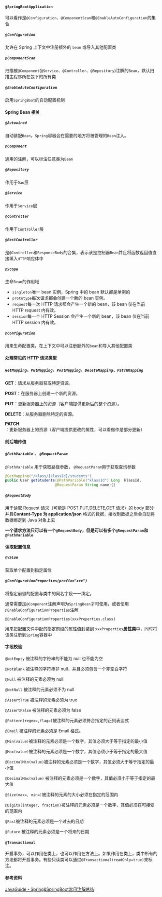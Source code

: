 #### `@SpringBootApplication`

可以看作是`@Configuration`、`@ComponentScan`和`@EnableAutoConfiguration`的集合

##### `@Configuration`

允许在 Spring 上下文中注册额外的 `bean` 或导入其他配置类

##### `@ComponentScan`

扫描被`@Component`(`@Service`、`@Controller`、`@Repository`)注解的`Bean`，默认扫描主程序所在包下的所有类

##### `@EnableAutoConfiguration`

启用`SpringBoot`的自动配置机制

#### Spring Bean 相关

##### `@Autowired`

自动装配`Bean`，`Spring`容器会在需要的地方将被管理的`Bean`注入。

##### `@Component`

通用的注解，可以标注任意类为`Bean`

##### `@Repository`

作用于`Dao`层

##### `@Service`

作用于`Service`层

##### `@Controller`

作用于`Controller`层

##### `@RestController`

是`@Controller`和`ResponseBody`的合集，表示该是控制器`Bean`并且将函数返回值直接填入`HTTP`响应体中

##### `@Scope`

生命`Bean`的作用域

- `singleton`唯一 bean 实例，Spring 中的 bean 默认都是单例的
- `prototype`每次请求都会创建一个新的 bean 实例。
- `request`每一次 HTTP 请求都会产生一个新的 bean，该 bean 仅在当前 HTTP request 内有效。
- `session`每一个 HTTP Session 会产生一个新的 bean，该 bean 仅在当前 HTTP session 内有效。

##### `@Configuration`

用来生命配置类，在上下文中可以注册额外的`bean`和导入其他配置类

#### 处理常见的 HTTP 请求类型

##### `GetMapping`、`PutMapping`、`PostMapping`、`DeleteMapping`、`PatchMapping`

**GET**：请求从服务器获取特定资源。

**POST**：在服务器上创建一个新的资源。

**PUT**：更新服务器上的资源（客户端提供更新后的整个资源）。

**DELETE**：从服务器删除特定的资源。

**PATCH**：更新服务器上的资源（客户端提供更改的属性，可以看做作是部分更新）

#### 前后端传值

##### `@PathVariable` 、 `@RequestParam`

`@PathVariable` 用于获取路径参数， `@RequestParam`用于获取查询参数

```java
@GetMapping("/klass/{klassId}/students")
public User getStudents(@PathVariable("klassId") Long  klassId,
                       @RequestParam String name){}
```

##### `@RequestBody`

用于读取 Request 请求（可能是 POST,PUT,DELETE,GET 请求）的 body 部分并且**Content-Type 为 application/json** 格式的数据，接收到数据之后会自动将数据绑定到 Java 对象上去

**一个请求方法只可以有一个`@RequestBody`，但是可以有多个`@RequestParam`和`@PathVariable`**

#### 读取配置信息

##### `@Value`

获取单个配置到指定属性

##### `@ConfigurationProperties(prefix="xxx")`

将指定前缀的配置与类中的同名字段一一绑定。

通常需要加`@Component`注解声明为`SpringBean`才可使用，或者使用`@EnableConfigurationProperties`注解

`@EnableConfigurationProperties(xxxPreperties.class)`

用来把配置文件中配的指定前缀的属性值封装到 `xxxProperties`**属性类**中，同时将该类注册到`Spring`容器中

#### 字段校验

`@NotEmpty` 被注释的字符串的不能为 null 也不能为空

`@NotBlank` 被注释的字符串非 null，并且必须包含一个非空白字符

`@Null` 被注释的元素必须为 null

`@NotNull` 被注释的元素必须不为 null

`@AssertTrue` 被注释的元素必须为 true

`@AssertFalse` 被注释的元素必须为 false

`@Pattern(regex=,flag=)`被注释的元素必须符合指定的正则表达式

`@Email` 被注释的元素必须是 Email 格式。

`@Min(value)`被注释的元素必须是一个数字，其值必须大于等于指定的最小值

`@Max(value)`被注释的元素必须是一个数字，其值必须小于等于指定的最大值

`@DecimalMin(value)`被注释的元素必须是一个数字，其值必须大于等于指定的最小值

`@DecimalMax(value)` 被注释的元素必须是一个数字，其值必须小于等于指定的最大值

`@Size(max=, min=)`被注释的元素的大小必须在指定的范围内

`@Digits(integer, fraction)`被注释的元素必须是一个数字，其值必须在可接受的范围内

`@Past`被注释的元素必须是一个过去的日期

`@Future` 被注释的元素必须是一个将来的日期

#### `@Transactional`

开启事务，可以作用在类上，也可以作用在方法上。如果作用在类上，类中所有的方法都将开启事务。有些只读类可以通过`@Transactional(readOnly=true)`来标注。

#### 参考资料

[JavaGuide - Spring&SpringBoot常用注解总结](https://javaguide.cn/system-design/framework/spring/spring-common-annotations.html)